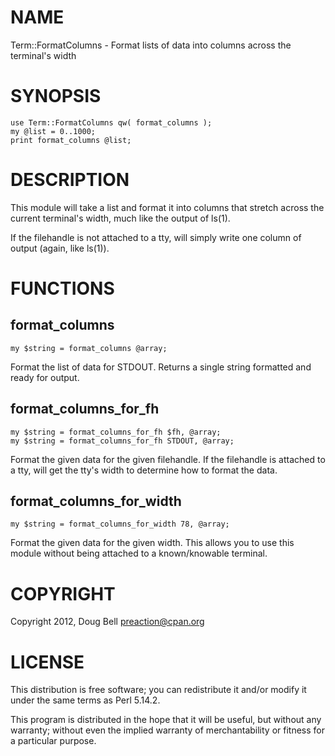 # NAME

Term::FormatColumns - Format lists of data into columns across the terminal's width

# SYNOPSIS

    use Term::FormatColumns qw( format_columns );
    my @list = 0..1000;
    print format_columns @list;

# DESCRIPTION

This module will take a list and format it into columns that stretch across the
current terminal's width, much like the output of ls(1).

If the filehandle is not attached to a tty, will simply write one column of output
(again, like ls(1)).

# FUNCTIONS

## format\_columns

    my $string = format_columns @array;

Format the list of data for STDOUT. Returns a single string formatted and ready for output.

## format\_columns\_for\_fh

    my $string = format_columns_for_fh $fh, @array;
    my $string = format_columns_for_fh STDOUT, @array;

Format the given data for the given filehandle. If the filehandle is attached to a tty,
will get the tty's width to determine how to format the data.

## format\_columns\_for\_width

    my $string = format_columns_for_width 78, @array;

Format the given data for the given width. This allows you to use this module without
being attached to a known/knowable terminal.

# COPYRIGHT

Copyright 2012, Doug Bell <preaction@cpan.org>

# LICENSE

This distribution is free software; you can redistribute it and/or modify it
under the same terms as Perl 5.14.2.

This program is distributed in the hope that it will be
useful, but without any warranty; without even the implied
warranty of merchantability or fitness for a particular purpose.
